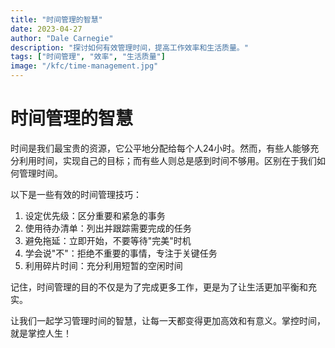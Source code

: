 ```yaml
---
title: "时间管理的智慧"
date: 2023-04-27
author: "Dale Carnegie"
description: "探讨如何有效管理时间，提高工作效率和生活质量。"
tags: ["时间管理", "效率", "生活质量"]
image: "/kfc/time-management.jpg"
---
```


# 时间管理的智慧

时间是我们最宝贵的资源，它公平地分配给每个人24小时。然而，有些人能够充分利用时间，实现自己的目标；而有些人则总是感到时间不够用。区别在于我们如何管理时间。

以下是一些有效的时间管理技巧：

1. 设定优先级：区分重要和紧急的事务
2. 使用待办清单：列出并跟踪需要完成的任务
3. 避免拖延：立即开始，不要等待"完美"时机
4. 学会说"不"：拒绝不重要的事情，专注于关键任务
5. 利用碎片时间：充分利用短暂的空闲时间

记住，时间管理的目的不仅是为了完成更多工作，更是为了让生活更加平衡和充实。

让我们一起学习管理时间的智慧，让每一天都变得更加高效和有意义。掌控时间，就是掌控人生！
